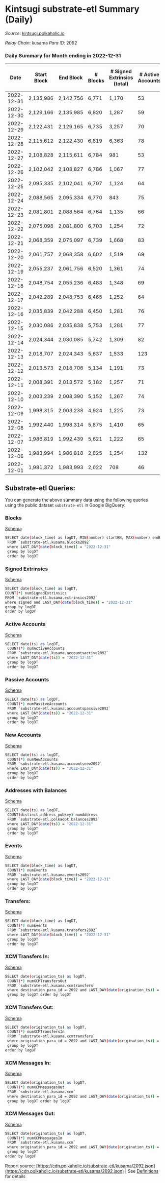 # Kintsugi substrate-etl Summary (Daily)

_Source_: [kintsugi.polkaholic.io](https://kintsugi.polkaholic.io)

*Relay Chain*: kusama
*Para ID*: 2092



### Daily Summary for Month ending in 2022-12-31


| Date | Start Block | End Block | # Blocks  | # Signed Extrinsics (total) | # Active Accounts | # Passive | # New | # Addresses with Balances | # Events | # Transfers | # XCM Transfers In | # XCM Transfers Out | # XCM In | # XCM Out | Issues | 
| ---- | ----------- | --------- | --------  | --------------------------- | ----------------- | --------- | ----- | ------------------------- | -------- | ----------- | ------------------ | ------------------- | -------- | --------- | ------ |
| 2022-12-31 | 2,135,986 | 2,142,756 | 6,771  | 1,170 | 53 |  |  | 15,930 | 59,576 | 6,817 ($2,583.49) | 5 ($98.13) | 8 ($98.03) |  |  |  |
| 2022-12-30 | 2,129,166 | 2,135,985 | 6,820  | 1,287 | 59 |  |  | 15,929 | 60,764 | 6,923 ($5,836.45) | 37 ($850.59) | 16 ($26,454.11) |  |  |  |
| 2022-12-29 | 2,122,431 | 2,129,165 | 6,735  | 3,257 | 70 |  |  | 15,929 | 67,614 | 6,784 ($4,648.67) | 2 ($39.10) | 2 ($40.44) |  |  |  |
| 2022-12-28 | 2,115,612 | 2,122,430 | 6,819  | 6,363 | 78 |  |  | 15,927 | 80,901 | 6,888 ($10,021.93) | 4 ($80.47) | 6 ($205.67) |  |  |  |
| 2022-12-27 | 2,108,828 | 2,115,611 | 6,784  | 981 | 53 |  |  | 15,921 | 58,898 | 6,835 ($24,293.61) | 15 ($316.38) | 12 ($250.40) |  |  |  |
| 2022-12-26 | 2,102,042 | 2,108,827 | 6,786  | 1,067 | 77 |  |  | 15,921 | 59,380 | 6,848 ($7,523.58) | 17 ($667.69) | 7 ($286.37) |  |  |  |
| 2022-12-25 | 2,095,335 | 2,102,041 | 6,707  | 1,124 | 64 |  |  | 15,920 | 58,983 | 6,765 ($6,476.79) | 19 ($498.03) | 15 ($689.73) |  |  |  |
| 2022-12-24 | 2,088,565 | 2,095,334 | 6,770  | 843 | 75 |  |  | 15,915 | 58,237 | 6,832 ($19,149.82) | 14 ($206.36) | 10 ($175.60) |  |  |  |
| 2022-12-23 | 2,081,801 | 2,088,564 | 6,764  | 1,135 | 66 |  |  | 15,911 | 59,450 | 6,824 ($10,419.54) | 14 ($814.24) | 15 ($7,990.89) |  |  |  |
| 2022-12-22 | 2,075,098 | 2,081,800 | 6,703  | 1,254 | 72 |  |  | 15,908 | 59,563 | 6,778 ($10,375.46) | 28 ($6,508.33) | 20 ($6,692.55) |  |  |  |
| 2022-12-21 | 2,068,359 | 2,075,097 | 6,739  | 1,668 | 83 |  |  | 15,905 | 61,549 | 6,819 ($3,160.49) | 29 ($1,931.35) | 23 ($992.78) |  |  |  |
| 2022-12-20 | 2,061,757 | 2,068,358 | 6,602  | 1,519 | 69 |  |  | 15,901 | 59,831 | 6,659 ($6,342.89) | 24 ($5,721.43) | 22 ($5,525.62) |  |  |  |
| 2022-12-19 | 2,055,237 | 2,061,756 | 6,520  | 1,361 | 74 |  |  | 15,897 | 58,488 | 6,611 ($9,661.02) | 23 ($607.41) | 14 ($876.71) |  |  |  |
| 2022-12-18 | 2,048,754 | 2,055,236 | 6,483  | 1,348 | 69 |  |  | 15,895 | 58,198 | 6,552 ($4,580.97) | 24 ($456.05) | 19 ($389.94) |  |  |  |
| 2022-12-17 | 2,042,289 | 2,048,753 | 6,465  | 1,252 | 64 |  |  | 15,893 | 57,653 | 6,527 ($3,809.67) | 17 ($348.21) | 8 ($5,887.26) |  |  |  |
| 2022-12-16 | 2,035,839 | 2,042,288 | 6,450  | 1,281 | 76 |  |  | 15,893 | 57,634 | 6,527 ($4,233.79) | 25 ($550.63) | 22 ($7,979.69) |  |  |  |
| 2022-12-15 | 2,030,086 | 2,035,838 | 5,753  | 1,281 | 77 |  |  | 15,891 | 52,150 | 5,835 ($8,298.26) | 18 ($585.37) | 15 ($6,885.71) |  |  |  |
| 2022-12-14 | 2,024,344 | 2,030,085 | 5,742  | 1,309 | 82 |  |  | 15,884 | 52,273 | 5,801 ($14,906.25) | 11 ($656.07) | 10 ($35,076.02) |  |  |  |
| 2022-12-13 | 2,018,707 | 2,024,343 | 5,637  | 1,533 | 123 |  |  | 15,883 | 52,286 | 5,742 ($8,869.19) | 3 ($76.64) | 13 ($26,019.06) |  |  |  |
| 2022-12-12 | 2,013,573 | 2,018,706 | 5,134  | 1,191 | 73 |  |  | 15,882 | 46,698 | 5,178 ($3,595.80) | 5 ($42,167.58) | 4 ($14,486.28) |  |  |  |
| 2022-12-11 | 2,008,391 | 2,013,572 | 5,182  | 1,257 | 71 |  |  | 15,880 | 47,345 | 5,228 ($3,792.42) | 5 ($2,067.48) | 9 ($2,170.89) |  |  |  |
| 2022-12-10 | 2,003,239 | 2,008,390 | 5,152  | 1,267 | 74 |  |  | 15,877 | 47,127 | 5,191 ($1,301.76) | 9 ($702.91) | 3 ($1,317.27) |  |  |  |
| 2022-12-09 | 1,998,315 | 2,003,238 | 4,924  | 1,225 | 73 |  |  | 15,873 | 45,152 | 4,975 ($3,950.17) | 6 ($258.46) | 7 ($1,932.77) |  |  |  |
| 2022-12-08 | 1,992,440 | 1,998,314 | 5,875  | 1,410 | 65 |  |  | 15,870 | 53,526 | 5,921 ($2,619.60) | 14 ($620.98) | 13 ($578.55) |  |  |  |
| 2022-12-07 | 1,986,819 | 1,992,439 | 5,621  | 1,222 | 65 |  |  | 15,869 | 50,728 | 5,665 ($2,593.65) | 5 ($111.44) | 4 ($2,686.87) |  |  |  |
| 2022-12-06 | 1,983,994 | 1,986,818 | 2,825  | 1,254 | 132 |  |  | 15,868 | 30,889 | 2,953 ($7,641.03) | 5 ($35.26) | 10 ($40.67) |  |  |  |
| 2022-12-01 | 1,981,372 | 1,983,993 | 2,622  | 708 | 46 |  |  | 15,864 | 24,116 | 2,638 ($2,732.88) | 3 ($24.89) |   |  |  |  |

## Substrate-etl Queries:
You can generate the above summary data using the following queries using the public dataset `substrate-etl` in Google BigQuery:


### Blocks 

[Schema](https://github.com/colorfulnotion/substrate-etl/blob/main/schema/blocks.json)

```bash
SELECT date(block_time) as logDT, MIN(number) startBN, MAX(number) endBN, COUNT(*) numBlocks 
 FROM `substrate-etl.kusama.blocks2092`  
 where LAST_DAY(date(block_time)) = "2022-12-31" 
 group by logDT 
 order by logDT
```

### Signed Extrinsics 

[Schema](https://github.com/colorfulnotion/substrate-etl/blob/main/schema/extrinsics.json)

```bash
SELECT date(block_time) as logDT, 
COUNT(*) numSignedExtrinsics 
FROM `substrate-etl.kusama.extrinsics2092`  
where signed and LAST_DAY(date(block_time)) = "2022-12-31" 
group by logDT 
order by logDT
```

### Active Accounts 

[Schema](https://github.com/colorfulnotion/substrate-etl/blob/main/schema/accountsactive.json)

```bash
SELECT date(ts) as logDT, 
 COUNT(*) numActiveAccounts 
 FROM `substrate-etl.kusama.accountsactive2092` 
 where LAST_DAY(date(ts)) = "2022-12-31" 
 group by logDT 
 order by logDT
```

### Passive Accounts 

[Schema](https://github.com/colorfulnotion/substrate-etl/blob/main/schema/accountspassive.json)

```bash
SELECT date(ts) as logDT, 
 COUNT(*) numPassiveAccounts 
 FROM `substrate-etl.kusama.accountspassive2092` 
 where LAST_DAY(date(ts)) = "2022-12-31" 
 group by logDT 
 order by logDT
```

### New Accounts 

[Schema](https://github.com/colorfulnotion/substrate-etl/blob/main/schema/accountsnew.json)

```bash
SELECT date(ts) as logDT, 
 COUNT(*) numNewAccounts 
 FROM `substrate-etl.kusama.accountsnew2092` 
 where LAST_DAY(date(ts)) = "2022-12-31" 
 group by logDT
 order by logDT
```

### Addresses with Balances 

[Schema](https://github.com/colorfulnotion/substrate-etl/blob/main/schema/balances.json)

```bash
SELECT date(ts) as logDT,
 COUNT(distinct address_pubkey) numAddress 
 FROM `substrate-etl.polkadot.balances2092` 
 where LAST_DAY(date(ts)) = "2022-12-31" 
 group by logDT 
 order by logDT
```

### Events 

[Schema](https://github.com/colorfulnotion/substrate-etl/blob/main/schema/events.json)

```bash
SELECT date(block_time) as logDT, 
 COUNT(*) numEvents 
 FROM `substrate-etl.kusama.events2092` 
 where LAST_DAY(date(block_time)) = "2022-12-31" 
 group by logDT 
 order by logDT
```

### Transfers:

[Schema](https://github.com/colorfulnotion/substrate-etl/blob/main/schema/transfers.json)

```bash
SELECT date(block_time) as logDT, 
 COUNT(*) numEvents 
 FROM `substrate-etl.kusama.transfers2092` 
 where LAST_DAY(date(block_time)) = "2022-12-31" 
 group by logDT 
 order by logDT
```

### XCM Transfers In: 

[Schema](https://github.com/colorfulnotion/substrate-etl/blob/main/schema/xcmtransfers.json)

```bash
SELECT date(origination_ts) as logDT, 
 COUNT(*) numXCMTransfersOut 
 FROM `substrate-etl.kusama.xcmtransfers` 
 where destination_para_id = 2092 and LAST_DAY(date(origination_ts)) = "2022-12-31" 
 group by logDT order by logDT
```

### XCM Transfers Out: 

[Schema](https://github.com/colorfulnotion/substrate-etl/blob/main/schema/xcmtransfers.json)

```bash
SELECT date(origination_ts) as logDT, 
 COUNT(*) numXCMTransfersIn 
 FROM `substrate-etl.kusama.xcmtransfers` 
 where origination_para_id = 2092 and LAST_DAY(date(origination_ts)) = "2022-12-31" 
 group by logDT 
order by logDT
```

### XCM Messages In: 

[Schema](https://github.com/colorfulnotion/substrate-etl/blob/main/schema/xcm.json)

```bash
SELECT date(origination_ts) as logDT, 
 COUNT(*) numXCMMessagesOut 
 FROM `substrate-etl.kusama.xcm` 
 where destination_para_id = 2092 and LAST_DAY(date(origination_ts)) = "2022-12-31" 
 group by logDT order by logDT
```

### XCM Messages Out: 

[Schema](https://github.com/colorfulnotion/substrate-etl/blob/main/schema/xcm.json)

```bash
SELECT date(origination_ts) as logDT, 
 COUNT(*) numXCMMessagesIn 
 FROM `substrate-etl.kusama.xcm` 
 where origination_para_id = 2092 and LAST_DAY(date(origination_ts)) = "2022-12-31" 
 group by logDT 
order by logDT
```


Report source: [https://cdn.polkaholic.io/substrate-etl/kusama/2092.json](https://cdn.polkaholic.io/substrate-etl/kusama/2092.json) | See [Definitions](/DEFINITIONS.md) for details
